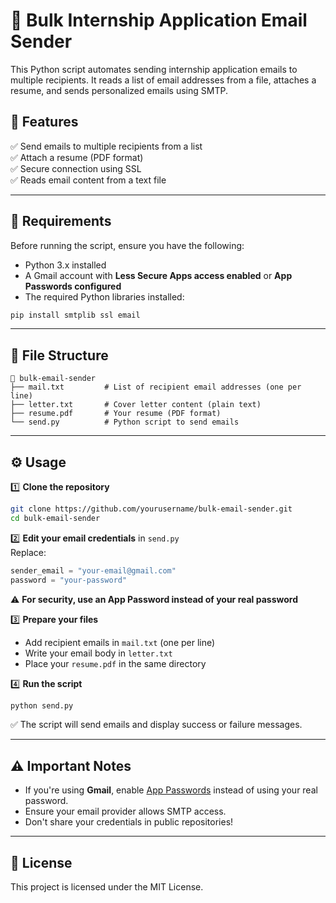 # 📧 Bulk Internship Application Email Sender  

This Python script automates sending internship application emails to multiple recipients. It reads a list of email addresses from a file, attaches a resume, and sends personalized emails using SMTP.  

## 🚀 Features  
✅ Send emails to multiple recipients from a list  
✅ Attach a resume (PDF format)  
✅ Secure connection using SSL  
✅ Reads email content from a text file  

---

## 📜 Requirements  

Before running the script, ensure you have the following:  

- Python 3.x installed  
- A Gmail account with **Less Secure Apps access enabled** or **App Passwords configured**  
- The required Python libraries installed:  

```sh
pip install smtplib ssl email
```

---

## 📂 File Structure  

```
📂 bulk-email-sender  
├── mail.txt         # List of recipient email addresses (one per line)  
├── letter.txt       # Cover letter content (plain text)  
├── resume.pdf       # Your resume (PDF format)  
└── send.py          # Python script to send emails  
```

---

## ⚙️ Usage  

1️⃣ **Clone the repository**  
```sh
git clone https://github.com/yourusername/bulk-email-sender.git  
cd bulk-email-sender  
```

2️⃣ **Edit your email credentials** in `send.py`  
Replace:  
```python
sender_email = "your-email@gmail.com"
password = "your-password"
```
⚠ **For security, use an App Password instead of your real password**  

3️⃣ **Prepare your files**  
- Add recipient emails in `mail.txt` (one per line)  
- Write your email body in `letter.txt`  
- Place your `resume.pdf` in the same directory  

4️⃣ **Run the script**  
```sh
python send.py
```

✅ The script will send emails and display success or failure messages.  

---

## ⚠ Important Notes  
- If you're using **Gmail**, enable [App Passwords](https://myaccount.google.com/apppasswords) instead of using your real password.  
- Ensure your email provider allows SMTP access.  
- Don't share your credentials in public repositories!  

---

## 📜 License  
This project is licensed under the MIT License.  
